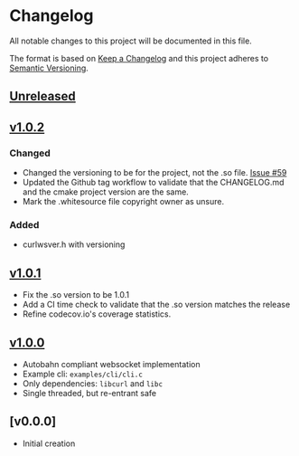 <!--
SPDX-FileCopyrightText: 2021 Comcast Cable Communications Management, LLC
SPDX-License-Identifier: MIT
-->
# Changelog
All notable changes to this project will be documented in this file.

The format is based on [Keep a Changelog](http://keepachangelog.com/en/1.0.0/)
and this project adheres to [Semantic Versioning](http://semver.org/spec/v2.0.0.html).

## [Unreleased]

## [v1.0.2]

### Changed

 - Changed the versioning to be for the project, not the .so file.  [Issue #59](https://github.com/xmidt-org/curlws/issues/59)
 - Updated the Github tag workflow to validate that the CHANGELOG.md and the cmake
   project version are the same.
 - Mark the .whitesource file copyright owner as unsure.

### Added

 - curlwsver.h with versioning

## [v1.0.1]
- Fix the .so version to be 1.0.1
- Add a CI time check to validate that the .so version matches the release
- Refine codecov.io's coverage statistics.

## [v1.0.0]
- Autobahn compliant websocket implementation
- Example cli: `examples/cli/cli.c`
- Only dependencies: `libcurl` and `libc`
- Single threaded, but re-entrant safe

## [v0.0.0]
- Initial creation

[Unreleased]: https://github.com/xmidt-org/curlws/compare/v1.0.2..HEAD
[v1.0.2]: https://github.com/xmidt-org/curlws/compare/v1.0.2..v1.0.2
[v1.0.1]: https://github.com/xmidt-org/curlws/compare/v1.0.0..v1.0.1
[v1.0.0]: https://github.com/xmidt-org/curlws/compare/v0.0.0..v1.0.0
